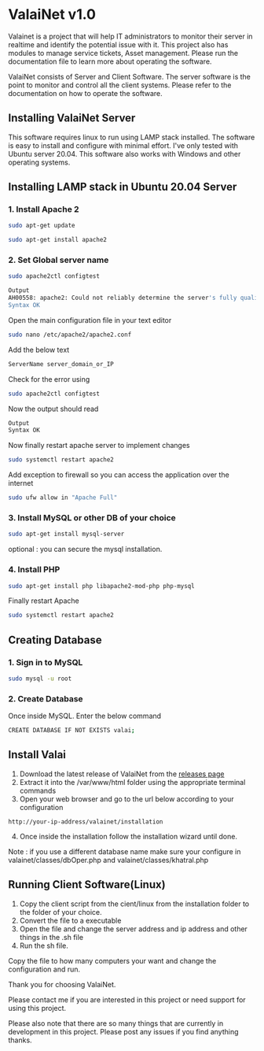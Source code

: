 # ValaiNet v1.0
Valainet is a project that will help IT administrators to monitor their server in realtime and identify the potential issue with it. This project also has modules to manage service tickets, Asset management. Please run the documentation file to learn more about operating the software.

ValaiNet consists of Server and Client Software. The server software is the point to monitor and control all the client systems. Please refer to the documentation on how to operate the software.

## Installing ValaiNet Server
This software requires linux to run using LAMP stack installed. The software is easy to install and configure with minimal effort. I've only tested with Ubuntu server 20.04. This software also works with Windows and other operating systems.

## Installing LAMP stack in Ubuntu 20.04 Server
### 1. Install Apache 2

```Bash
sudo apt-get update

sudo apt-get install apache2
```
### 2. Set Global server name
```Bash
sudo apache2ctl configtest
```
```Bash
Output
AH00558: apache2: Could not reliably determine the server's fully qualified domain name, using 127.0.1.1. Set the 'ServerName' directive globally to suppress this message
Syntax OK
```
Open the main configuration file in your text editor
```Bash
sudo nano /etc/apache2/apache2.conf
```
Add the below text
```Bash
ServerName server_domain_or_IP
```
Check for the error using
```Bash
sudo apache2ctl configtest
```
Now the output should read
```Bash
Output
Syntax OK
```
Now finally restart apache server to implement changes
```Bash
sudo systemctl restart apache2
```
Add exception to firewall so you can access the application over the internet
```Bash
sudo ufw allow in "Apache Full"
```
### 3. Install MySQL or other DB of your choice
```Bash
sudo apt-get install mysql-server
```
optional : you can secure the mysql installation.
### 4. Install PHP
```Bash
sudo apt-get install php libapache2-mod-php php-mysql
```
Finally restart Apache
```Bash
sudo systemctl restart apache2
```
## Creating Database
### 1. Sign in to MySQL
```Bash
sudo mysql -u root
```
### 2. Create Database
Once inside MySQL. Enter the below command
```Bash
CREATE DATABASE IF NOT EXISTS valai;
```
## Install Valai
1. Download the latest release of ValaiNet from the [releases page](https://github.com/Aravindh-Muthuswamy/valainet/releases)
1. Extract it into the /var/www/html folder using the appropriate terminal commands
1. Open your web browser and go to the url below according to your configuration
```
http://your-ip-address/valainet/installation
```
4. Once inside the installation follow the installation wizard until done.

Note : if you use a different database name make sure your configure in valainet/classes/dbOper.php and valainet/classes/khatral.php

## Running Client Software(Linux)
1. Copy the client script from the cient/linux from the installation folder to the folder of your choice.
2. Convert the file to a executable
3. Open the file and change the server address and ip address and other things in the .sh file
4. Run the sh file.

Copy the file to how many computers your want and change the configuration and run.

Thank you for choosing ValaiNet.

Please contact me if you are interested in this project or need support for using this project.

Please also note that there are so many things that are currently in development in this project. Please post any issues if you find anything thanks.